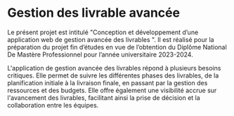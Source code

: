 # Gestion des livrable avancée 
Le présent projet est intitulé  "Conception et développement d’une application web de gestion avancée des livrables ". Il est réalisé pour la préparation du projet fin d’études en vue de l’obtention du Diplôme National De Mastère Professionnel pour l’année universitaire 2023-2024.

L'application de gestion avancée des livrables répond à plusieurs besoins critiques. Elle permet de suivre les différentes phases des livrables, de la planification initiale à la livraison finale, en passant par la gestion des ressources et des budgets. Elle offre également une visibilité accrue sur l'avancement des livrables, facilitant ainsi la prise de décision et la collaboration entre les équipes.
